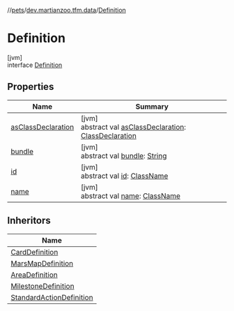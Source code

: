 //[pets](../../../index.md)/[dev.martianzoo.tfm.data](../index.md)/[Definition](index.md)

# Definition

[jvm]\
interface [Definition](index.md)

## Properties

| Name | Summary |
|---|---|
| [asClassDeclaration](as-class-declaration.md) | [jvm]<br>abstract val [asClassDeclaration](as-class-declaration.md): [ClassDeclaration](../-class-declaration/index.md) |
| [bundle](bundle.md) | [jvm]<br>abstract val [bundle](bundle.md): [String](https://kotlinlang.org/api/latest/jvm/stdlib/kotlin/-string/index.html) |
| [id](id.md) | [jvm]<br>abstract val [id](id.md): [ClassName](../../dev.martianzoo.tfm.pets.ast/-class-name/index.md) |
| [name](name.md) | [jvm]<br>abstract val [name](name.md): [ClassName](../../dev.martianzoo.tfm.pets.ast/-class-name/index.md) |

## Inheritors

| Name |
|---|
| [CardDefinition](../-card-definition/index.md) |
| [MarsMapDefinition](../-mars-map-definition/index.md) |
| [AreaDefinition](../-mars-map-definition/-area-definition/index.md) |
| [MilestoneDefinition](../-milestone-definition/index.md) |
| [StandardActionDefinition](../-standard-action-definition/index.md) |
